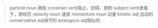 >particle *noun*.微粒
>constrain *verb*阻止，妨碍，限制
>subject *verb*隶属于，使经历
>velocity *noun* 速度
>momentum *noun* 动量
>kinetic *adj* 运动的
>conservative *adj*保守的
>analogous *adj*相似的
>

